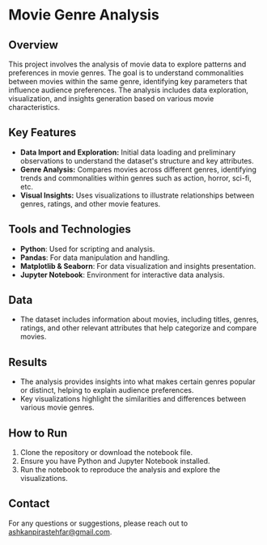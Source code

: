 # Movie Genre Analysis

## Overview
This project involves the analysis of movie data to explore patterns and preferences in movie genres. The goal is to understand commonalities between movies within the same genre, identifying key parameters that influence audience preferences. The analysis includes data exploration, visualization, and insights generation based on various movie characteristics.

## Key Features
- **Data Import and Exploration:** Initial data loading and preliminary observations to understand the dataset's structure and key attributes.
- **Genre Analysis:** Compares movies across different genres, identifying trends and commonalities within genres such as action, horror, sci-fi, etc.
- **Visual Insights:** Uses visualizations to illustrate relationships between genres, ratings, and other movie features.

## Tools and Technologies
- **Python**: Used for scripting and analysis.
- **Pandas**: For data manipulation and handling.
- **Matplotlib & Seaborn**: For data visualization and insights presentation.
- **Jupyter Notebook**: Environment for interactive data analysis.

## Data
- The dataset includes information about movies, including titles, genres, ratings, and other relevant attributes that help categorize and compare movies.

## Results
- The analysis provides insights into what makes certain genres popular or distinct, helping to explain audience preferences.
- Key visualizations highlight the similarities and differences between various movie genres.

## How to Run
1. Clone the repository or download the notebook file.
2. Ensure you have Python and Jupyter Notebook installed.
3. Run the notebook to reproduce the analysis and explore the visualizations.

## Contact
For any questions or suggestions, please reach out to ashkanpirastehfar@gmail.com.
